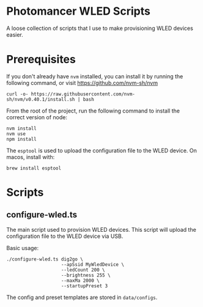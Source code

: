 # Photomancer WLED Scripts

A loose collection of scripts that I use to make provisioning WLED devices easier.

# Prerequisites

If you don't already have `nvm` installed, you can install it
by running the following command, or visit https://github.com/nvm-sh/nvm

```shell
curl -o- https://raw.githubusercontent.com/nvm-sh/nvm/v0.40.1/install.sh | bash
```

From the root of the project, run the following command to install the correct version of node:

```shell
nvm install
nvm use
npm install
```

The `esptool` is used to upload the configuration file to the WLED device.
On macos, install with:

```shell
brew install esptool
```

# Scripts

## configure-wled.ts

The main script used to provision WLED devices. This script will upload the configuration
file to the WLED device via USB.

Basic usage:

```shell
./configure-wled.ts dig2go \
                    --apSsid MyWledDevice \
                    --ledCount 200 \
                    --brightness 255 \
                    --maxMa 2000 \
                    --startupPreset 3
```

The config and preset templates are stored in `data/configs`.
